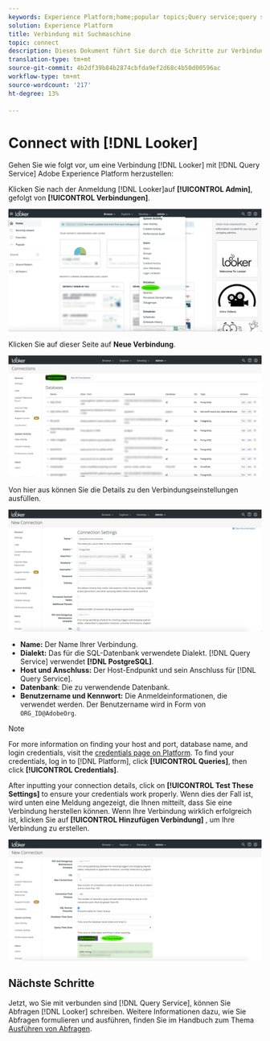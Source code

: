 ```yaml
---
keywords: Experience Platform;home;popular topics;Query service;query service;Looker;looker;connect to query service;
solution: Experience Platform
title: Verbindung mit Suchmaschine
topic: connect
description: Dieses Dokument führt Sie durch die Schritte zur Verbindung von Looker mit dem Adobe Experience Platform Abfrage Service.
translation-type: tm+mt
source-git-commit: 4b2df39b84b2874cbfda9ef2d68c4b50d00596ac
workflow-type: tm+mt
source-wordcount: '217'
ht-degree: 13%

---
```



# Connect with [!DNL Looker]

Gehen Sie wie folgt vor, um eine Verbindung [!DNL Looker] mit [!DNL Query Service] Adobe Experience Platform herzustellen:

Klicken Sie nach der Anmeldung [!DNL Looker]auf **[!UICONTROL Admin]**, gefolgt von **[!UICONTROL Verbindungen]**.

![](../images/clients/looker/click-admin-connections.png)

Klicken Sie auf dieser Seite auf **Neue Verbindung**.

![](../images/clients/looker/click-new-connection.png)

Von hier aus können Sie die Details zu den Verbindungseinstellungen ausfüllen.

![](../images/clients/looker/new-connection.png)

- **Name:** Der Name Ihrer Verbindung.
- **Dialekt:** Das für die SQL-Datenbank verwendete Dialekt. [!DNL Query Service] verwendet **[!DNL PostgreSQL]**.
- **Host und Anschluss:** Der Host-Endpunkt und sein Anschluss für [!DNL Query Service].
- **Datenbank**: Die zu verwendende Datenbank.
- **Benutzername und Kennwort:** Die Anmeldeinformationen, die verwendet werden. Der Benutzername wird in Form von `ORG_ID@AdobeOrg`.

>[!NOTE]
>
>For more information on finding your host and port, database name, and login credentials, visit the [credentials page on Platform](https://platform.adobe.com/query/configuration). To find your credentials, log in to [!DNL Platform], click **[!UICONTROL Queries]**, then click **[!UICONTROL Credentials]**.

After inputting your connection details, click on **[!UICONTROL Test These Settings]** to ensure your credentials work properly. Wenn dies der Fall ist, wird unten eine Meldung angezeigt, die Ihnen mitteilt, dass Sie eine Verbindung herstellen können. Wenn Ihre Verbindung wirklich erfolgreich ist, klicken Sie auf **[!UICONTROL Hinzufügen Verbindung]** , um Ihre Verbindung zu erstellen.

![](../images/clients/looker/click-test-connection.png)

## Nächste Schritte

Jetzt, wo Sie mit verbunden sind [!DNL Query Service], können Sie Abfragen [!DNL Looker] schreiben. Weitere Informationen dazu, wie Sie Abfragen formulieren und ausführen, finden Sie im Handbuch zum Thema [Ausführen von Abfragen](../creating-queries/creating-queries.md).